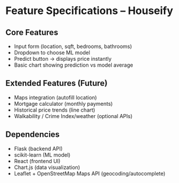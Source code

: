 # Feature Specifications – Houseify

## Core Features
- Input form (location, sqft, bedrooms, bathrooms)  
- Dropdown to choose ML model  
- Predict button → displays price instantly  
- Basic chart showing prediction vs model average  

## Extended Features (Future)
- Maps integration (autofill location)  
- Mortgage calculator (monthly payments)  
- Historical price trends (line chart)  
- Walkability / Crime Index/weather (optional APIs)  

## Dependencies
- Flask (backend API)  
- scikit-learn (ML model)  
- React (frontend UI)  
- Chart.js (data visualization)  
- Leaflet + OpenStreetMap Maps API (geocoding/autocomplete)  
